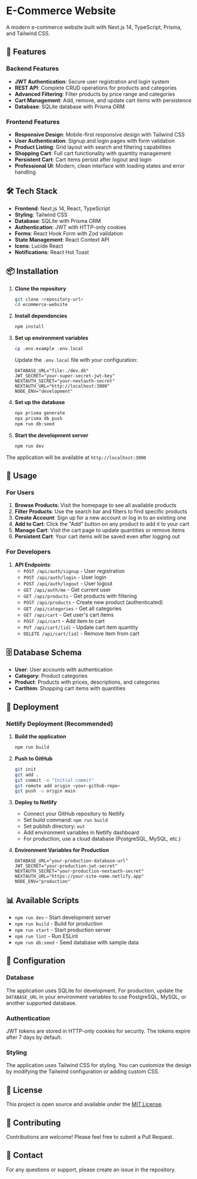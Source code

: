 # E-Commerce Website

A modern e-commerce website built with Next.js 14, TypeScript, Prisma, and Tailwind CSS.

## 🚀 Features

### Backend Features
- **JWT Authentication**: Secure user registration and login system
- **REST API**: Complete CRUD operations for products and categories
- **Advanced Filtering**: Filter products by price range and categories
- **Cart Management**: Add, remove, and update cart items with persistence
- **Database**: SQLite database with Prisma ORM

### Frontend Features
- **Responsive Design**: Mobile-first responsive design with Tailwind CSS
- **User Authentication**: Signup and login pages with form validation
- **Product Listing**: Grid layout with search and filtering capabilities
- **Shopping Cart**: Full cart functionality with quantity management
- **Persistent Cart**: Cart items persist after logout and login
- **Professional UI**: Modern, clean interface with loading states and error handling

## 🛠️ Tech Stack

- **Frontend**: Next.js 14, React, TypeScript
- **Styling**: Tailwind CSS
- **Database**: SQLite with Prisma ORM
- **Authentication**: JWT with HTTP-only cookies
- **Forms**: React Hook Form with Zod validation
- **State Management**: React Context API
- **Icons**: Lucide React
- **Notifications**: React Hot Toast

## 📦 Installation

1. **Clone the repository**
   ```bash
   git clone <repository-url>
   cd ecommerce-website
   ```

2. **Install dependencies**
   ```bash
   npm install
   ```

3. **Set up environment variables**
   ```bash
   cp .env.example .env.local
   ```
   
   Update the `.env.local` file with your configuration:
   ```env
   DATABASE_URL="file:./dev.db"
   JWT_SECRET="your-super-secret-jwt-key"
   NEXTAUTH_SECRET="your-nextauth-secret"
   NEXTAUTH_URL="http://localhost:3000"
   NODE_ENV="development"
   ```

4. **Set up the database**
   ```bash
   npx prisma generate
   npx prisma db push
   npm run db:seed
   ```

5. **Start the development server**
   ```bash
   npm run dev
   ```

The application will be available at `http://localhost:3000`

## 📱 Usage

### For Users
1. **Browse Products**: Visit the homepage to see all available products
2. **Filter Products**: Use the search bar and filters to find specific products
3. **Create Account**: Sign up for a new account or log in to an existing one
4. **Add to Cart**: Click the "Add" button on any product to add it to your cart
5. **Manage Cart**: Visit the cart page to update quantities or remove items
6. **Persistent Cart**: Your cart items will be saved even after logging out

### For Developers
1. **API Endpoints**:
   - `POST /api/auth/signup` - User registration
   - `POST /api/auth/login` - User login
   - `POST /api/auth/logout` - User logout
   - `GET /api/auth/me` - Get current user
   - `GET /api/products` - Get products with filtering
   - `POST /api/products` - Create new product (authenticated)
   - `GET /api/categories` - Get all categories
   - `GET /api/cart` - Get user's cart items
   - `POST /api/cart` - Add item to cart
   - `PUT /api/cart/[id]` - Update cart item quantity
   - `DELETE /api/cart/[id]` - Remove item from cart

## 🗄️ Database Schema

- **User**: User accounts with authentication
- **Category**: Product categories
- **Product**: Products with prices, descriptions, and categories
- **CartItem**: Shopping cart items with quantities

## 🚀 Deployment

### Netlify Deployment (Recommended)

1. **Build the application**
   ```bash
   npm run build
   ```

2. **Push to GitHub**
   ```bash
   git init
   git add .
   git commit -m "Initial commit"
   git remote add origin <your-github-repo>
   git push -u origin main
   ```

3. **Deploy to Netlify**
   - Connect your GitHub repository to Netlify
   - Set build command: `npm run build`
   - Set publish directory: `out`
   - Add environment variables in Netlify dashboard
   - For production, use a cloud database (PostgreSQL, MySQL, etc.)

4. **Environment Variables for Production**
   ```env
   DATABASE_URL="your-production-database-url"
   JWT_SECRET="your-production-jwt-secret"
   NEXTAUTH_SECRET="your-production-nextauth-secret"
   NEXTAUTH_URL="https://your-site-name.netlify.app"
   NODE_ENV="production"
   ```

## 📊 Available Scripts

- `npm run dev` - Start development server
- `npm run build` - Build for production
- `npm run start` - Start production server
- `npm run lint` - Run ESLint
- `npm run db:seed` - Seed database with sample data

## 🔧 Configuration

### Database
The application uses SQLite for development. For production, update the `DATABASE_URL` in your environment variables to use PostgreSQL, MySQL, or another supported database.

### Authentication
JWT tokens are stored in HTTP-only cookies for security. The tokens expire after 7 days by default.

### Styling
The application uses Tailwind CSS for styling. You can customize the design by modifying the Tailwind configuration or adding custom CSS.

## 📝 License

This project is open source and available under the [MIT License](LICENSE).

## 🤝 Contributing

Contributions are welcome! Please feel free to submit a Pull Request.

## 📧 Contact

For any questions or support, please create an issue in the repository.
